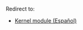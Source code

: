 Redirect to:

*   [Kernel module (Español)](/index.php/Kernel_module_(Espa%C3%B1ol) "Kernel module (Español)")